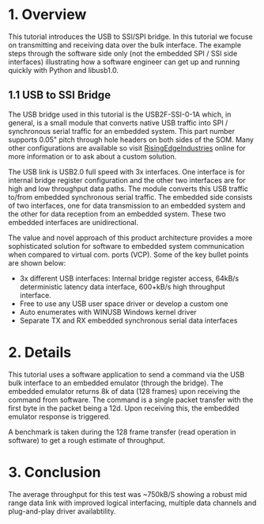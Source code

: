 
# 1. Overview
This tutorial introduces the USB to SSI/SPI bridge. In this tutorial we focuse on transmitting and receiving data over the bulk interface.  The example steps through the software side only (not the embedded SPI / SSI side interfaces) illustrating how a software engineer can get up and running quickly with Python and libusb1.0.  

## 1.1 USB to SSI Bridge
The USB bridge used in this tutorial is the USB2F-SSI-0-1A which, in general, is a small module that converts native USB traffic into SPI / synchronous serial traffic for an embedded system.  This part number supports 0.05" pitch through hole headers on both sides of the SOM. Many other configurations are available so visit [RisingEdgeIndustries](https://www.risingedgeindustries.com) online for more information or to ask about a custom solution. 

The USB link is USB2.0 full speed with 3x interfaces.  One interface is for internal bridge register configuration and the other two interfaces are for high and low throughput data paths.  The module converts this USB traffic to/from embedded synchronous serial traffic. The embedded side consists of two interfaces, one for data transmission to an embedded system and the other for data reception from an embedded system. These two embedded interfaces are unidirectional.

The value and novel approach of this product architecture provides a more sophisticated solution for software to embedded system communication when compared to virtual com. ports (VCP).  Some of the key bullet points are shown below:
-	3x different USB interfaces: Internal bridge register access, 64kB/s deterministic latency data interface, 600+kB/s high throughput interface.
-	Free to use any USB user space driver or develop a custom one
-	Auto enumerates with WINUSB Windows kernel driver
-	Separate TX and RX embedded synchronous serial data interfaces

 

# 2. Details
This tutorial uses a software application to send a command via the USB bulk interface to
an embedded emulator (through the bridge). The embedded emulator returns 8k of data 
(128 frames) upon receiving the command from software. The command is a single packet 
transfer with the first byte in the packet being a 12d. Upon receiving this, the embedded 
emulator response is triggered.

A benchmark is taken during the 128 frame transfer (read operation in software) to get a rough
estimate of throughput.


# 3. Conclusion
The average throughput for this test was ~750kB/S showing a robust mid range data link with improved
logical interfacing, multiple data channels and plug-and-play driver availabtility.
